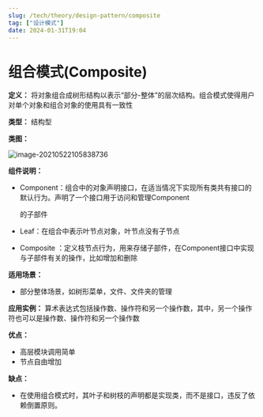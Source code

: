 ```yaml
---
slug: /tech/theory/design-pattern/composite
tag: ["设计模式"]
date: 2024-01-31T19:04
---
```

# 组合模式(Composite)

**定义：** 将对象组合成树形结构以表示“部分-整体”的层次结构。组合模式使得用户对单个对象和组合对象的使用具有一致性

**类型：** 结构型

**类图：** 

![image-20210522105838736](https://picgo-starry.oss-cn-beijing.aliyuncs.com/img/DesignPattern/Composite.png)

**组件说明：**

- Component：组合中的对象声明接口，在适当情况下实现所有类共有接口的默认行为。声明了一个接口用于访问和管理Component

  的子部件

- Leaf：在组合中表示叶节点对象，叶节点没有子节点

- Composite ：定义枝节点行为，用来存储子部件，在Component接口中实现与子部件有关的操作，比如增加和删除

**适用场景：** 

- 部分整体场景，如树形菜单，文件、文件夹的管理

**应用实例：** 算术表达式包括操作数、操作符和另一个操作数，其中，另一个操作符也可以是操作数、操作符和另一个操作数

**优点：** 

- 高层模块调用简单
- 节点自由增加

**缺点：** 

- 在使用组合模式时，其叶子和树枝的声明都是实现类，而不是接口，违反了依赖倒置原则。
